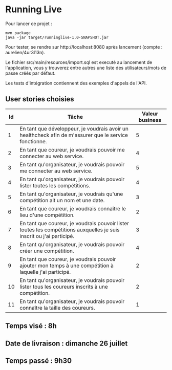 # Running Live

Pour lancer ce projet :

```
mvn package
java -jar target/runninglive-1.0-SNAPSHOT.jar

```

Pour tester, se rendre sur http://localhost:8080 après lancement 
(compte : aurelien/4ur3l13n).

Le fichier src/main/resources/import.sql est executé au lancement de
l'application, vous y trouverez entre autres une liste des utilisateurs/mots de
passe créés par défaut.

Les tests d'intégration contiennent des exemples d'appels de l'API.


## User stories choisies

|Id|Tâche                                                                                                                  |Valeur business  |
|--|-----------------------------------------------------------------------------------------------------------------------|---------------- |
| 1|En tant que développeur, je voudrais avoir un healthcheck afin de m'assurer que le service fonctionne.                 |5                |
| 2|En tant que coureur, je voudrais pouvoir me connecter au web service.                                                  |4                |
| 3|En tant qu'organisateur, je voudrais pouvoir me connecter au web service.                                              |5                |
| 4|En tant qu'organisateur, je voudrais pouvoir lister toutes les compétitions.                                           |4                |
| 5|En tant qu'organisateur, je voudrais qu'une compétition ait un nom et une date.                                        |3                |
| 6|En tant que coureur, je voudrais connaître le lieu d'une compétition.                                                  |2                |
| 7|En tant que coureur, je voudrais pouvoir lister toutes les compétitions auxquelles je suis inscrit ou j'ai participé.  |3                |
| 8|En tant qu'organisateur, je voudrais pouvoir créer une compétition.                                                    |4                |
| 9|En tant que coureur, je voudrais pouvoir ajouter mon temps à une compétition à laquelle j'ai participé.                |2                |
|10|En tant qu'organisateur, je voudrais pouvoir lister tous les coureurs inscrits à une compétition.                      |2                |
|11|En tant qu'organisateur, je voudrais pouvoir connaître la taille des coureurs.                                         |1                |

## Temps visé : 8h

## Date de livraison : dimanche 26 juillet

## Temps passé : 9h30
